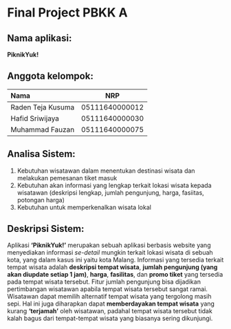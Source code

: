 # Final Project PBKK A

## Nama aplikasi:
**PiknikYuk!**

## Anggota kelompok:
| Nama | NRP |
| :--- | :---:|
|Raden Teja Kusuma | 05111640000012|
|Hafid Sriwijaya |   05111640000030|
|Muhammad Fauzan |   05111640000075|

## Analisa Sistem:
1. Kebutuhan wisatawan dalam menentukan destinasi wisata dan melakukan pemesanan tiket masuk
2. Kebutuhan akan informasi yang lengkap terkait lokasi wisata kepada wisatawan (deskripsi lengkap, jumlah pengunjung, harga, fasiitas, potongan harga)
3. Kebutuhan untuk memperkenalkan wisata lokal

## Deskripsi Sistem:
Aplikasi **‘PiknikYuk!’** merupakan sebuah aplikasi berbasis website yang menyediakan informasi *se-detail* mungkin terkait lokasi wisata di sebuah kota, yang dalam kasus ini yaitu kota Malang. Informasi yang tersedia terkait tempat wisata adalah **deskripsi tempat wisata**, **jumlah pengunjung (yang akan diupdate setiap 1 jam)**, **harga**, **fasilitas**, dan **promo tiket** yang tersedia pada tempat wisata tersebut. Fitur jumlah pengunjung bisa dijadikan pertimbangan wisatawan apabila tempat wisata tersebut sangat ramai. Wisatawan dapat memilih alternatif tempat wisata yang tergolong masih sepi. Hal ini juga diharapkan dapat **memberdayakan tempat wisata** yang kurang **‘terjamah’** oleh wisatawan, padahal tempat wisata tersebut tidak kalah bagus dari tempat-tempat wisata yang biasanya sering dikunjungi. 
